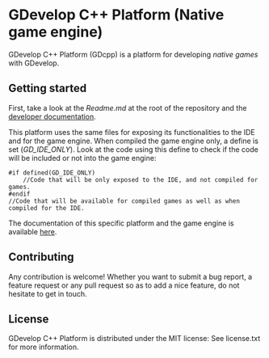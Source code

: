 # GDevelop C++ Platform (Native game engine)

GDevelop C++ Platform (GDcpp) is a platform for developing _native games_ with GDevelop.

## Getting started

First, take a look at the _Readme.md_ at the root of the repository and the [developer documentation](http://4ian.github.io/GD-Documentation/).

This platform uses the same files for exposing its functionalities to the IDE and for the game engine. When compiled the game engine only, a define is set (_GD_IDE_ONLY_). Look at the code using this define to check if the code will be included or not into the game engine:

    #if defined(GD_IDE_ONLY)
        //Code that will be only exposed to the IDE, and not compiled for games.
    #endif
    //Code that will be available for compiled games as well as when compiled for the IDE.

The documentation of this specific platform and the game engine is available [here](http://4ian.github.io/GD-Documentation/GDCpp%20Documentation).

## Contributing

Any contribution is welcome! Whether you want to submit a bug report, a feature request
or any pull request so as to add a nice feature, do not hesitate to get in touch.

## License

GDevelop C++ Platform is distributed under the MIT license: See license.txt for
more information.
